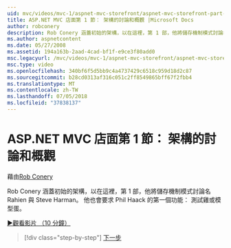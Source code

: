 ```yaml
---
uid: mvc/videos/mvc-1/aspnet-mvc-storefront/aspnet-mvc-storefront-part-1-architectural-discussion-and-overview
title: ASP.NET MVC 店面第 1 節： 架構的討論和概觀 |Microsoft Docs
author: robconery
description: Rob Conery 涵蓋初始的架構，以在這裡，第 1 部，他將儲存機制模式討論名 Rahien 與 Steve Harman。 他也會要求 Phil...
ms.author: aspnetcontent
ms.date: 05/27/2008
ms.assetid: 194a163b-2aad-4cad-bf1f-e9ce3f80add0
msc.legacyurl: /mvc/videos/mvc-1/aspnet-mvc-storefront/aspnet-mvc-storefront-part-1-architectural-discussion-and-overview
msc.type: video
ms.openlocfilehash: 340bf6f5d5bb9c4a4737429c6518c959d18d2c87
ms.sourcegitcommit: b28cd0313af316c051c2ff8549865bff67f2fbb4
ms.translationtype: MT
ms.contentlocale: zh-TW
ms.lasthandoff: 07/05/2018
ms.locfileid: "37838137"
---
```

<a name="aspnet-mvc-storefront-part-1-architectural-discussion-and-overview"></a>ASP.NET MVC 店面第 1 節： 架構的討論和概觀
====================
藉由[Rob Conery](https://github.com/robconery)

Rob Conery 涵蓋初始的架構，以在這裡，第 1 部，他將儲存機制模式討論名 Rahien 與 Steve Harman。 他也會要求 Phil Haack 的第一個功能： 測試雞或模型蛋。

[&#9654;觀看影片 （10 分鐘）](https://channel9.msdn.com/Blogs/ASP-NET-Site-Videos/aspnet-mvc-storefront-part-1-architectural-discussion-and-overview)

> [!div class="step-by-step"]
> [下一步](aspnet-mvc-storefront-part-2-the-repository-pattern.md)
